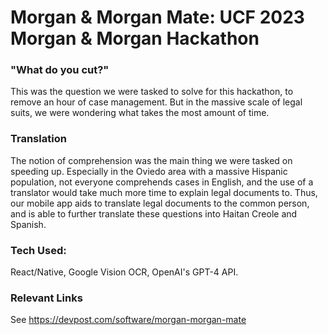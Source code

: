 # Morgan & Morgan Mate: UCF 2023 Morgan & Morgan Hackathon

### "What do you cut?"
This was the question we were tasked to solve for this hackathon, to remove an hour of case management. But in the massive scale of legal suits, we were wondering what takes the most amount of time.

### Translation
The notion of comprehension was the main thing we were tasked on speeding up. Especially in the Oviedo area with a massive Hispanic population, not everyone comprehends cases in English, and the use of a translator would take much more time to explain legal documents to. Thus, our mobile app aids to translate legal documents to the common person, and is able to further translate these questions into Haitan Creole and Spanish.

### Tech Used:
React/Native, Google Vision OCR, OpenAI's GPT-4 API.

### Relevant Links
See https://devpost.com/software/morgan-morgan-mate

